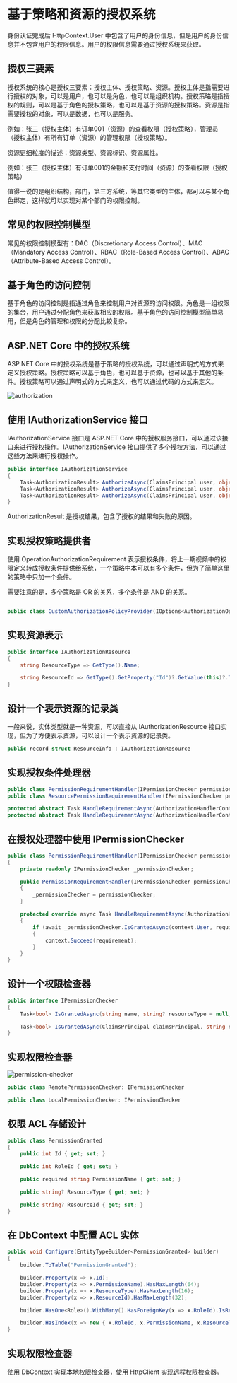 # 基于策略和资源的授权系统

身份认证完成后 HttpContext.User 中包含了用户的身份信息，但是用户的身份信息并不包含用户的权限信息。用户的权限信息需要通过授权系统来获取。

## 授权三要素

授权系统的核心是授权三要素：授权主体、授权策略、资源。授权主体是指需要进行授权的对象，可以是用户，也可以是角色，也可以是组织机构。授权策略是指授权的规则，可以是基于角色的授权策略，也可以是基于资源的授权策略。资源是指需要授权的对象，可以是数据，也可以是服务。

例如：张三（授权主体）有订单001（资源）的查看权限（授权策略），管理员（授权主体）有所有订单（资源）的管理权限（授权策略）。

资源更细粒度的描述：资源类型、资源标识、资源属性。

例如：张三（授权主体）有订单001的金额和支付时间（资源）的查看权限（授权策略）

值得一说的是组织结构，部门，第三方系统，等其它类型的主体，都可以与某个角色绑定，这样就可以实现对某个部门的权限控制。


## 常见的权限控制模型

常见的权限控制模型有：DAC（Discretionary Access Control）、MAC（Mandatory Access Control）、RBAC（Role-Based Access Control）、ABAC（Attribute-Based Access Control）。

## 基于角色的访问控制

基于角色的访问控制是指通过角色来控制用户对资源的访问权限。角色是一组权限的集合，用户通过分配角色来获取相应的权限。基于角色的访问控制模型简单易用，但是角色的管理和权限的分配比较复杂。

## ASP.NET Core 中的授权系统

ASP.NET Core 中的授权系统是基于策略的授权系统，可以通过声明式的方式来定义授权策略。授权策略可以基于角色，也可以基于资源，也可以基于其他的条件。授权策略可以通过声明式的方式来定义，也可以通过代码的方式来定义。

![authorization](https://oss.xcode.me/notes/helloshop/authorization.svg)

## 使用 IAuthorizationService 接口

IAuthorizationService 接口是 ASP.NET Core 中的授权服务接口，可以通过该接口来进行授权操作。IAuthorizationService 接口提供了多个授权方法，可以通过这些方法来进行授权操作。

```csharp
public interface IAuthorizationService
{
    Task<AuthorizationResult> AuthorizeAsync(ClaimsPrincipal user, object resource, IEnumerable<IAuthorizationRequirement> requirements);
    Task<AuthorizationResult> AuthorizeAsync(ClaimsPrincipal user, object resource, string policyName);
    Task<AuthorizationResult> AuthorizeAsync(ClaimsPrincipal user, object resource, AuthorizationPolicy policy);
}
```

AuthorizationResult 是授权结果，包含了授权的结果和失败的原因。


## 实现授权策略提供者

使用 OperationAuthorizationRequirement 表示授权条件，将上一期视频中的权限定义转成授权条件提供给系统，一个策略中本可以有多个条件，但为了简单这里的策略中只加一个条件。

需要注意的是，多个策略是 OR 的关系，多个条件是 AND 的关系。

```csharp

public class CustomAuthorizationPolicyProvider(IOptions<AuthorizationOptions> options, IPermissionDefinitionManager permissionDefinitionManager) : DefaultAuthorizationPolicyProvider(options)

```

## 实现资源表示

```csharp
public interface IAuthorizationResource
{
    string ResourceType => GetType().Name;

    string ResourceId => GetType().GetProperty("Id")?.GetValue(this)?.ToString() ?? throw new NotImplementedException();
}
```

## 设计一个表示资源的记录类

一般来说，实体类型就是一种资源，可以直接从 IAuthorizationResource 接口实现，但为了方便表示资源，可以设计一个表示资源的记录类。

```csharp
public record struct ResourceInfo : IAuthorizationResource
```

## 实现授权条件处理器

```csharp
public class PermissionRequirementHandler(IPermissionChecker permissionChecker) : AuthorizationHandler<OperationAuthorizationRequirement>
public class ResourcePermissionRequirementHandler(IPermissionChecker permissionChecker) : AuthorizationHandler<OperationAuthorizationRequirement, IAuthorizationResource>

protected abstract Task HandleRequirementAsync(AuthorizationHandlerContext context, TRequirement requirement);
protected abstract Task HandleRequirementAsync(AuthorizationHandlerContext context, TRequirement requirement, TResource resource);
```

## 在授权处理器中使用 IPermissionChecker

```csharp
public class PermissionRequirementHandler(IPermissionChecker permissionChecker) : AuthorizationHandler<OperationAuthorizationRequirement>
{
    private readonly IPermissionChecker _permissionChecker;

    public PermissionRequirementHandler(IPermissionChecker permissionChecker)
    {
        _permissionChecker = permissionChecker;
    }

    protected override async Task HandleRequirementAsync(AuthorizationHandlerContext context, OperationAuthorizationRequirement requirement)
    {
        if (await _permissionChecker.IsGrantedAsync(context.User, requirement.Name))
        {
            context.Succeed(requirement);
        }
    }
}           
``` 

## 设计一个权限检查器

```csharp
public interface IPermissionChecker
{
    Task<bool> IsGrantedAsync(string name, string? resourceType = null, string? resourceId = null);

    Task<bool> IsGrantedAsync(ClaimsPrincipal claimsPrincipal, string name, string? resourceType = null, string? resourceId = null);
}
```

## 实现权限检查器


![permission-checker](https://oss.xcode.me/notes/helloshop/permission-checker.svg)

```csharp
public class RemotePermissionChecker: IPermissionChecker

public class LocalPermissionChecker: IPermissionChecker
```

## 权限 ACL 存储设计

```csharp
public class PermissionGranted
{
    public int Id { get; set; }

    public int RoleId { get; set; }

    public required string PermissionName { get; set; }

    public string? ResourceType { get; set; }

    public string? ResourceId { get; set; }
}
```

## 在 DbContext 中配置 ACL 实体

```csharp
public void Configure(EntityTypeBuilder<PermissionGranted> builder)
{
    builder.ToTable("PermissionGranted");

    builder.Property(x => x.Id);
    builder.Property(x => x.PermissionName).HasMaxLength(64);
    builder.Property(x => x.ResourceType).HasMaxLength(16);
    builder.Property(x => x.ResourceId).HasMaxLength(32);

    builder.HasOne<Role>().WithMany().HasForeignKey(x => x.RoleId).IsRequired();

    builder.HasIndex(x => new { x.RoleId, x.PermissionName, x.ResourceType, x.ResourceId }).IsUnique();
}

```

## 实现权限检查器

使用 DbContext 实现本地权限检查器，使用 HttpClient 实现远程权限检查器。